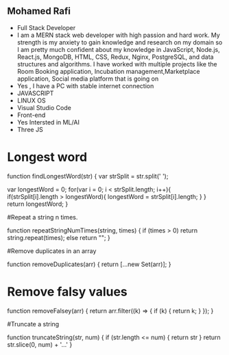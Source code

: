 ## Mohamed Rafi
- Full Stack Developer
- I am a MERN stack web developer with high passion and hard work. My strength is my anxiety to gain knowledge and research on my domain so I am pretty much confident about my knowledge in JavaScript, Node.js, React.js, MongoDB, HTML, CSS, Redux, Nginx, PostgreSQL, and data structures and algorithms. I have worked with multiple projects like the Room Booking application, Incubation management,Marketplace application, Social media platform that is going on
- Yes , I have a PC with stable internet connection
- JAVASCRIPT
- LINUX OS
- Visual Studio Code
- Front-end
- Yes Intersted in ML/AI
- Three JS

# Longest word

function findLongestWord(str) {
  var strSplit = str.split(' ');
 
  var longestWord = 0;
  for(var i = 0; i < strSplit.length; i++){
    if(strSplit[i].length > longestWord){ 
	longestWord = strSplit[i].length;
     }
  }
  return longestWord; 
}

#Repeat a string n times.

function repeatStringNumTimes(string, times) {
  if (times > 0)
    return string.repeat(times);
  else
    return "";
}


#Remove duplicates in an array

function removeDuplicates(arr) {
    return [...new Set(arr)];
 }
 
 # Remove falsy values
 
 function removeFalsey(arr) {
    return arr.filter((k) => {
      if (k) {
        return k;
      }
    });
  }


#Truncate a string

function truncateString(str, num) {
  if (str.length <= num) {
    return str
  }
  return str.slice(0, num) + '...'
}
